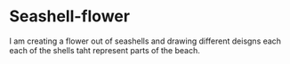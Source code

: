 # Seashell-flower

I am creating a flower out of seashells and drawing different deisgns each each of the shells taht represent parts of the beach.
